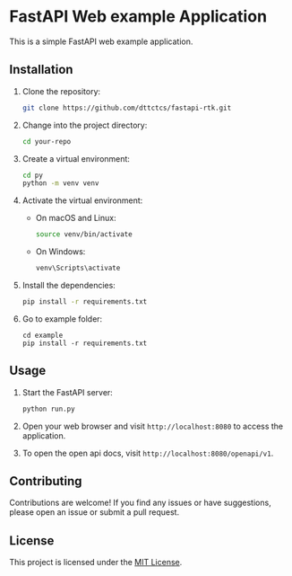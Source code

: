 # FastAPI Web example Application

This is a simple FastAPI web example application.

## Installation

1. Clone the repository:

   ```bash
   git clone https://github.com/dttctcs/fastapi-rtk.git
   ```

2. Change into the project directory:

   ```bash
   cd your-repo
   ```

3. Create a virtual environment:

   ```bash
   cd py
   python -m venv venv
   ```

4. Activate the virtual environment:

   - On macOS and Linux:

     ```bash
     source venv/bin/activate
     ```

   - On Windows:

     ```bash
     venv\Scripts\activate
     ```

5. Install the dependencies:

   ```bash
   pip install -r requirements.txt
   ```

6. Go to example folder:
   ```
   cd example
   pip install -r requirements.txt
   ```

## Usage

1. Start the FastAPI server:

   ```bash
   python run.py
   ```

2. Open your web browser and visit `http://localhost:8080` to access the application.

3. To open the open api docs, visit `http://localhost:8080/openapi/v1`.

## Contributing

Contributions are welcome! If you find any issues or have suggestions, please open an issue or submit a pull request.

## License

This project is licensed under the [MIT License](LICENSE).
